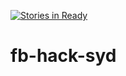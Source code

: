 [![Stories in Ready](https://badge.waffle.io/asjadathick/fb-hack-syd.png?label=ready&title=Ready)](https://waffle.io/asjadathick/fb-hack-syd)
# fb-hack-syd